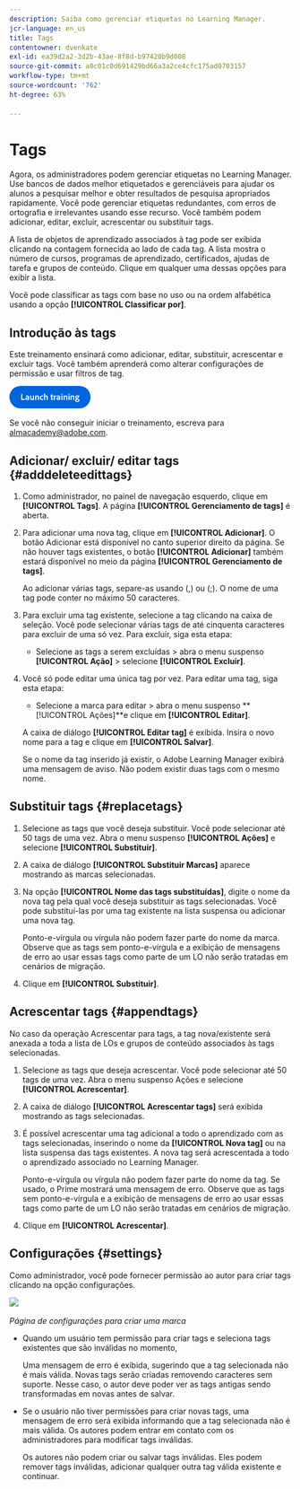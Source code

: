 ```yaml
---
description: Saiba como gerenciar etiquetas no Learning Manager.
jcr-language: en_us
title: Tags
contentowner: dvenkate
exl-id: ea39d2a2-3d2b-43ae-8f8d-b97420b9d008
source-git-commit: a0c01c0d691429bd66a3a2ce4cfc175ad0703157
workflow-type: tm+mt
source-wordcount: '762'
ht-degree: 63%

---
```


# Tags

Agora, os administradores podem gerenciar etiquetas no Learning Manager. Use bancos de dados melhor etiquetados e gerenciáveis para ajudar os alunos a pesquisar melhor e obter resultados de pesquisa apropriados rapidamente. Você pode gerenciar etiquetas redundantes, com erros de ortografia e irrelevantes usando esse recurso. Você também podem adicionar, editar, excluir, acrescentar ou substituir tags.

A lista de objetos de aprendizado associados à tag pode ser exibida clicando na contagem fornecida ao lado de cada tag. A lista mostra o número de cursos, programas de aprendizado, certificados, ajudas de tarefa e grupos de conteúdo. Clique em qualquer uma dessas opções para exibir a lista.

Você pode classificar as tags com base no uso ou na ordem alfabética usando a opção **[!UICONTROL Classificar por]**.

## Introdução às tags

Este treinamento ensinará como adicionar, editar, substituir, acrescentar e excluir tags. Você também aprenderá como alterar configurações de permissão e usar filtros de tag.

[![botão](assets/launch-training-button.png)](https://learningmanager.adobe.com/app/learner?accountId=98632&amp;sdid=5S7K7ZCT&amp;mv=display&amp;mv2=display#/course/8318920)

Se você não conseguir iniciar o treinamento, escreva para <almacademy@adobe.com>.

## Adicionar/ excluir/ editar tags {#adddeleteedittags}

1. Como administrador, no painel de navegação esquerdo, clique em **[!UICONTROL Tags]**. A página **[!UICONTROL Gerenciamento de tags]** é aberta.
1. Para adicionar uma nova tag, clique em **[!UICONTROL Adicionar]**. O botão Adicionar está disponível no canto superior direito da página. Se não houver tags existentes, o botão **[!UICONTROL Adicionar]** também estará disponível no meio da página **[!UICONTROL Gerenciamento de tags]**.

   Ao adicionar várias tags, separe-as usando (,) ou (;). O nome de uma tag pode conter no máximo 50 caracteres.

1. Para excluir uma tag existente, selecione a tag clicando na caixa de seleção. Você pode selecionar várias tags de até cinquenta caracteres para excluir de uma só vez. Para excluir, siga esta etapa:

   * Selecione as tags a serem excluídas > abra o menu suspenso **[!UICONTROL Ação]** > selecione **[!UICONTROL Excluir]**.

1. Você só pode editar uma única tag por vez. Para editar uma tag, siga esta etapa:

   * Selecione a marca para editar > abra o menu suspenso **[!UICONTROL Ações]**e clique em **[!UICONTROL Editar]**.

   A caixa de diálogo **[!UICONTROL Editar tag]** é exibida. Insira o novo nome para a tag e clique em **[!UICONTROL Salvar]**.

   Se o nome da tag inserido já existir, o Adobe Learning Manager exibirá uma mensagem de aviso. Não podem existir duas tags com o mesmo nome.

## Substituir tags {#replacetags}

1. Selecione as tags que você deseja substituir. Você pode selecionar até 50 tags de uma vez. Abra o menu suspenso **[!UICONTROL Ações]** e selecione **[!UICONTROL Substituir]**.
1. A caixa de diálogo **[!UICONTROL Substituir Marcas]** aparece mostrando as marcas selecionadas.

1. Na opção **[!UICONTROL Nome das tags substituídas]**, digite o nome da nova tag pela qual você deseja substituir as tags selecionadas. Você pode substituí-las por uma tag existente na lista suspensa ou adicionar uma nova tag.

   Ponto-e-vírgula ou vírgula não podem fazer parte do nome da marca.  Observe que as tags sem ponto-e-vírgula e a exibição de mensagens de erro ao usar essas tags como parte de um LO não serão tratadas em cenários de migração.

1. Clique em **[!UICONTROL Substituir]**.

## Acrescentar tags {#appendtags}

No caso da operação Acrescentar para tags, a tag nova/existente será anexada a toda a lista de LOs e grupos de conteúdo associados às tags selecionadas.

1. Selecione as tags que deseja acrescentar. Você pode selecionar até 50 tags de uma vez. Abra o menu suspenso Ações e selecione **[!UICONTROL Acrescentar]**.
1. A caixa de diálogo **[!UICONTROL Acrescentar tags]** será exibida mostrando as tags selecionadas.
1. É possível acrescentar uma tag adicional a todo o aprendizado com as tags selecionadas, inserindo o nome da **[!UICONTROL Nova tag]** ou na lista suspensa das tags existentes. A nova tag será acrescentada a todo o aprendizado associado no Learning Manager.

   Ponto-e-vírgula ou vírgula não podem fazer parte do nome da tag. Se usado, o Prime mostrará uma mensagem de erro. Observe que as tags sem ponto-e-vírgula e a exibição de mensagens de erro ao usar essas tags como parte de um LO não serão tratadas em cenários de migração.

1. Clique em **[!UICONTROL Acrescentar]**.

## Configurações {#settings}

Como administrador, você pode fornecer permissão ao autor para criar tags clicando na opção configurações.

![](assets/unknown-1.jpeg)

*Página de configurações para criar uma marca*

* Quando um usuário tem permissão para criar tags e seleciona tags existentes que são inválidas no momento,

  Uma mensagem de erro é exibida, sugerindo que a tag selecionada não é mais válida. Novas tags serão criadas removendo caracteres sem suporte. Nesse caso, o autor deve poder ver as tags antigas sendo transformadas em novas antes de salvar.

* Se o usuário não tiver permissões para criar novas tags, uma mensagem de erro será exibida informando que a tag selecionada não é mais válida. Os autores podem entrar em contato com os administradores para modificar tags inválidas.

  Os autores não podem criar ou salvar tags inválidas. Eles podem remover tags inválidas, adicionar qualquer outra tag válida existente e continuar.
